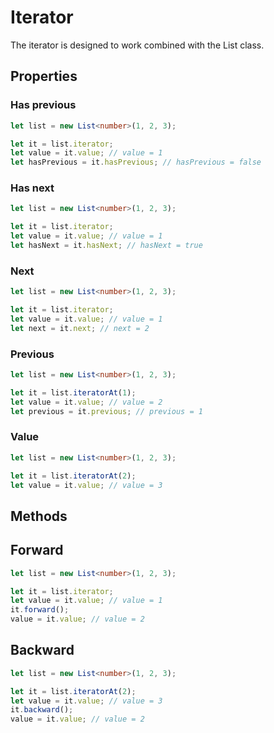 # Iterator
The iterator is designed to work combined with the List class.

## Properties
### Has previous
```typescript
let list = new List<number>(1, 2, 3);

let it = list.iterator;
let value = it.value; // value = 1
let hasPrevious = it.hasPrevious; // hasPrevious = false
```

### Has next
```typescript
let list = new List<number>(1, 2, 3);

let it = list.iterator;
let value = it.value; // value = 1
let hasNext = it.hasNext; // hasNext = true
```

### Next
```typescript
let list = new List<number>(1, 2, 3);

let it = list.iterator;
let value = it.value; // value = 1
let next = it.next; // next = 2
```

### Previous
```typescript
let list = new List<number>(1, 2, 3);

let it = list.iteratorAt(1);
let value = it.value; // value = 2
let previous = it.previous; // previous = 1
```

### Value
```typescript
let list = new List<number>(1, 2, 3);

let it = list.iteratorAt(2);
let value = it.value; // value = 3
```

## Methods

## Forward
```typescript
let list = new List<number>(1, 2, 3);

let it = list.iterator;
let value = it.value; // value = 1
it.forward();
value = it.value; // value = 2
```

## Backward
```typescript
let list = new List<number>(1, 2, 3);

let it = list.iteratorAt(2);
let value = it.value; // value = 3
it.backward();
value = it.value; // value = 2
```
